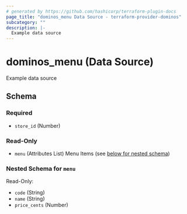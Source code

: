 ```yaml
---
# generated by https://github.com/hashicorp/terraform-plugin-docs
page_title: "dominos_menu Data Source - terraform-provider-dominos"
subcategory: ""
description: |-
  Example data source
---
```


# dominos_menu (Data Source)

Example data source



<!-- schema generated by tfplugindocs -->
## Schema

### Required

- `store_id` (Number)

### Read-Only

- `menu` (Attributes List) Menu Items (see [below for nested schema](#nestedatt--menu))

<a id="nestedatt--menu"></a>
### Nested Schema for `menu`

Read-Only:

- `code` (String)
- `name` (String)
- `price_cents` (Number)


